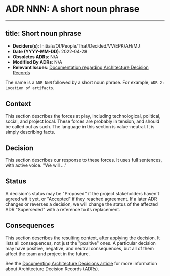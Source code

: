 # ADR NNN: A short noun phrase

---
title: Short noun phrase
---

- **Deciders(s)**:  Initials/Of/People/That/Decided/VV/EPK/AH/MJ
- **Date (YYYY-MM-DD)**:  2022-04-28
- **Obsoletes ADRs**:  N/A
- **Modified By ADRs**: N/A 
- **Relevant Issues**: [Documentation regarding Architecture Decision Records](https://github.ibm.com/st4sd/overview/pull/1)


The name is a `ADR NNN` followed by a short noun phrase. For example, `ADR 2: Location of artifacts`.

## Context

This section describes the forces at play, including technological, political, social, and project local. These forces are probably in tension, and should be called out as such. The language in this section is value-neutral. It is simply describing facts. 

## Decision 

This section describes our response to these forces. It uses full sentences, with active voice. "We will …"

## Status

A decision's status may be "Proposed" if the project stakeholders haven't agreed wit it yet, or "Accepted" if they reached agreement. If a later ADR changes or reverses a decision, we will change the status of the affected ADR "Superseded" with a reference to its replacement.


## Consequences

This section describes the resulting context, after applying the decision. It lists all consequences, not just the "positive" ones. A particular decision may have positive, negative, and neutral consequences, but all of them affect the team and project in the future.

See the [Documenting Architecture Decisions article](https://www.cognitect.com/blog/2011/11/15/documenting-architecture-decisions) for more information about Architecture Decision Records (ADRs).